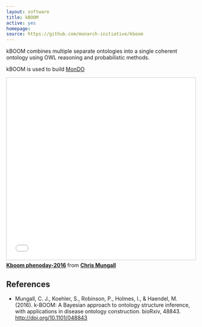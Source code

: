 ```yaml
---
layout: software
title: kBOOM
active: yes
homepage: 
source: https://github.com/monarch-initiative/kboom
---
```


kBOOM combines multiple separate ontologies into a single coherent ontology using OWL reasoning and probabilistic methods.

kBOOM is used to build [MonDO](https://github.com/monarch-initiative/monarch-disease-ontology)

<iframe src="//www.slideshare.net/slideshow/embed_code/key/oskBLXesY4gjV6" width="595" height="485" frameborder="0" marginwidth="0" marginheight="0" scrolling="no" style="border:1px solid #CCC; border-width:1px; margin-bottom:5px; max-width: 100%;" allowfullscreen> </iframe> <div style="margin-bottom:5px"> <strong> <a href="//www.slideshare.net/cmungall/kboom-phenoday2016" title="Kboom phenoday-2016" target="_blank">Kboom phenoday-2016</a> </strong> from <strong><a href="https://www.slideshare.net/cmungall" target="_blank">Chris Mungall</a></strong> </div>

## References

 * Mungall, C. J., Koehler, S., Robinson, P., Holmes, I., & Haendel, M. (2016). k-BOOM: A Bayesian approach to ontology structure inference, with applications in disease ontology construction. bioRxiv, 48843. http://doi.org/10.1101/048843
